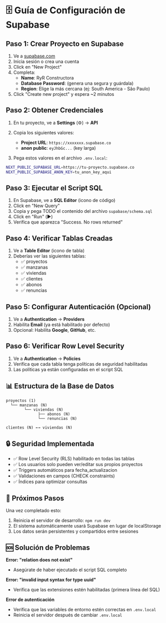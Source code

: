 # 🗄️ Guía de Configuración de Supabase

## Paso 1: Crear Proyecto en Supabase

1. Ve a [supabase.com](https://supabase.com)
2. Inicia sesión o crea una cuenta
3. Click en "New Project"
4. Completa:
   - **Name**: RyR Constructora
   - **Database Password**: (genera una segura y guárdala)
   - **Region**: Elige la más cercana (ej: South America - São Paulo)
5. Click "Create new project" y espera ~2 minutos

## Paso 2: Obtener Credenciales

1. En tu proyecto, ve a **Settings** (⚙️) → **API**
2. Copia los siguientes valores:
   - **Project URL**: `https://xxxxxxx.supabase.co`
   - **anon public**: `eyJhbGc...` (key larga)

3. Pega estos valores en el archivo `.env.local`:

```bash
NEXT_PUBLIC_SUPABASE_URL=https://tu-proyecto.supabase.co
NEXT_PUBLIC_SUPABASE_ANON_KEY=tu_anon_key_aqui
```

## Paso 3: Ejecutar el Script SQL

1. En Supabase, ve a **SQL Editor** (icono de código)
2. Click en "New Query"
3. Copia y pega TODO el contenido del archivo `supabase/schema.sql`
4. Click en "Run" (▶️)
5. Verifica que aparezca "Success. No rows returned"

## Paso 4: Verificar Tablas Creadas

1. Ve a **Table Editor** (icono de tabla)
2. Deberías ver las siguientes tablas:
   - ✅ proyectos
   - ✅ manzanas
   - ✅ viviendas
   - ✅ clientes
   - ✅ abonos
   - ✅ renuncias

## Paso 5: Configurar Autenticación (Opcional)

1. Ve a **Authentication** → **Providers**
2. Habilita **Email** (ya está habilitado por defecto)
3. Opcional: Habilita **Google**, **GitHub**, etc.

## Paso 6: Verificar Row Level Security

1. Ve a **Authentication** → **Policies**
2. Verifica que cada tabla tenga políticas de seguridad habilitadas
3. Las políticas ya están configuradas en el script SQL

## 📊 Estructura de la Base de Datos

```
proyectos (1)
  └── manzanas (N)
        └── viviendas (N)
              ├── abonos (N)
              └── renuncias (N)

clientes (N) ←→ viviendas (N)
```

## 🔒 Seguridad Implementada

- ✅ Row Level Security (RLS) habilitado en todas las tablas
- ✅ Los usuarios solo pueden ver/editar sus propios proyectos
- ✅ Triggers automáticos para fecha_actualizacion
- ✅ Validaciones en campos (CHECK constraints)
- ✅ Índices para optimizar consultas

## 🚀 Próximos Pasos

Una vez completado esto:
1. Reinicia el servidor de desarrollo: `npm run dev`
2. El sistema automáticamente usará Supabase en lugar de localStorage
3. Los datos serán persistentes y compartidos entre sesiones

## 🆘 Solución de Problemas

**Error: "relation does not exist"**
- Asegúrate de haber ejecutado el script SQL completo

**Error: "invalid input syntax for type uuid"**
- Verifica que las extensiones estén habilitadas (primera línea del SQL)

**Error de autenticación**
- Verifica que las variables de entorno estén correctas en `.env.local`
- Reinicia el servidor después de cambiar `.env.local`
